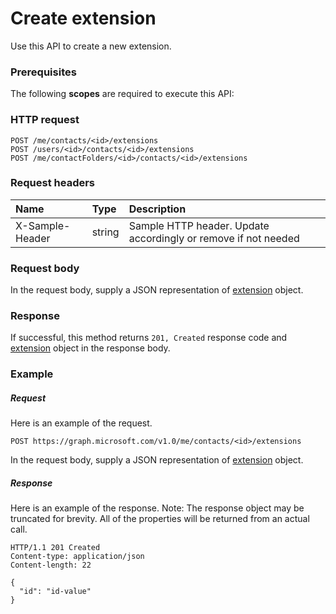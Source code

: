 # Create extension

Use this API to create a new extension.
### Prerequisites
The following **scopes** are required to execute this API: 
### HTTP request
<!-- { "blockType": "ignored" } -->
```http
POST /me/contacts/<id>/extensions
POST /users/<id>/contacts/<id>/extensions
POST /me/contactFolders/<id>/contacts/<id>/extensions

```
### Request headers
| Name       | Type | Description|
|:---------------|:--------|:----------|
| X-Sample-Header  | string  | Sample HTTP header. Update accordingly or remove if not needed|

### Request body
In the request body, supply a JSON representation of [extension](../resources/extension.md) object.


### Response
If successful, this method returns `201, Created` response code and [extension](../resources/extension.md) object in the response body.

### Example
##### Request
Here is an example of the request.
<!-- {
  "blockType": "request",
  "name": "create_extension_from_contact"
}-->
```http
POST https://graph.microsoft.com/v1.0/me/contacts/<id>/extensions
```
In the request body, supply a JSON representation of [extension](../resources/extension.md) object.
##### Response
Here is an example of the response. Note: The response object may be truncated for brevity. All of the properties will be returned from an actual call.
<!-- {
  "blockType": "response",
  "truncated": true,
  "@odata.type": "microsoft.graph.extension"
} -->
```http
HTTP/1.1 201 Created
Content-type: application/json
Content-length: 22

{
  "id": "id-value"
}
```

<!-- uuid: 8fcb5dbc-d5aa-4681-8e31-b001d5168d79
2015-10-25 14:57:30 UTC -->
<!-- {
  "type": "#page.annotation",
  "description": "Create extension",
  "keywords": "",
  "section": "documentation",
  "tocPath": ""
}-->